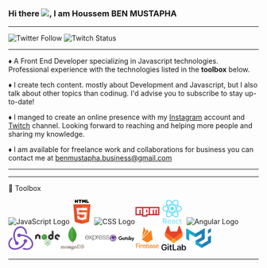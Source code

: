 ### Hi there <img src="https://raw.githubusercontent.com/MartinHeinz/MartinHeinz/master/wave.gif" width="30px">, I am Houssem BEN MUSTAPHA

---
![Twitter Follow](https://img.shields.io/twitter/follow/Mr_BenMustapha?label=Follow%20me%20on%20twitter%20%40%20Mr_BenMustapha&style=social)
![Twitch Status](https://img.shields.io/twitch/status/husamdev?label=Follow%20me%20on%20twitch%20%20%40husamdev&style=social)

---

♦️    A Front End Developer specializing in Javascript technologies. Professional experience with the technologies listed in the **toolbox** below.

♦️    I create tech content. mostly about Development and Javascript, but I also talk about other topics than codinug. I'd advise you to subscribe to stay up-to-date!

♦️    I manged to create an online presence with my [Instagram](https://www.instagram.com/husamdev) account and [Twitch](https://www.twitch.tv/husamdev) channel. Looking forward to reaching and helping more people and sharing my knowledge.

♦️    I am available for freelance work and collaborations for business you can contact me at benmustapha.business@gmail.com

---
---

🧰 Toolbox

<img src="https://cdn.worldvectorlogo.com/logos/javascript.svg" alt="JavaScript Logo" width="50" height="50"/><img src="https://github.com/devicons/devicon/blob/master/icons/html5/html5-original-wordmark.svg" alt="HTML5 Logo" width="50" height="50"/><img src="https://cdn.worldvectorlogo.com/logos/css3.svg" alt="CSS Logo" width="50" height="50"/><img src="https://github.com/devicons/devicon/blob/master/icons/npm/npm-original-wordmark.svg" alt="NPM Logo" width="50" height="50"/><img src="https://github.com/devicons/devicon/blob/master/icons/react/react-original-wordmark.svg" alt="React Logo" width="50" height="50"/>
<img src="https://cdn.worldvectorlogo.com/logos/angular-icon-1.svg" alt="Angular Logo" width="50" height="50"/><img src="https://github.com/devicons/devicon/blob/master/icons/redux/redux-original.svg" alt="Redux Logo" width="50" height="50"/>
<img src="https://github.com/devicons/devicon/blob/master/icons/nodejs/nodejs-original-wordmark.svg" alt="NodeJS Logo" width="50" height="50"/><img src="https://github.com/devicons/devicon/blob/master/icons/mongodb/mongodb-original-wordmark.svg" alt="MongoBD Logo" width="50" height="50"/><img src="https://github.com/devicons/devicon/blob/master/icons/express/express-original-wordmark.svg" alt="Express Logo" width="50" height="50"/><img src="https://github.com/devicons/devicon/blob/master/icons/gatsby/gatsby-original-wordmark.svg" alt="Gatsby Logo" width="50" height="50"/><img src="https://github.com/devicons/devicon/blob/master/icons/firebase/firebase-plain-wordmark.svg" alt="Firebase Logo" width="50" height="50"/>
<img src="https://github.com/devicons/devicon/blob/master/icons/gitlab/gitlab-original-wordmark.svg" alt="Gitlab Logo" width="50" height="50"/><img src="https://github.com/devicons/devicon/blob/master/icons/materialui/materialui-original.svg" alt="Material UI Logo" width="50" height="50"/>


---

<!--
**H0uss3m/H0uss3m** is a ✨ _special_ ✨ repository because its `README.md` (this file) appears on your GitHub profile.

Here are some ideas to get you started:

- 🔭 I’m currently working on ...
- 🌱 I’m currently learning ...
- 👯 I’m looking to collaborate on ...
- 🤔 I’m looking for help with ...
- 💬 Ask me about ...
- 📫 How to reach me: ...
- 😄 Pronouns: ...
- ⚡ Fun fact: ...
-->
